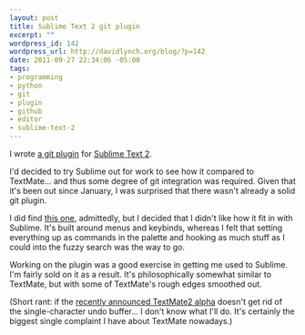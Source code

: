 ```yaml
--- 
layout: post
title: Sublime Text 2 git plugin
excerpt: ""
wordpress_id: 142
wordpress_url: http://davidlynch.org/blog/?p=142
date: 2011-09-27 22:34:06 -05:00
tags: 
- programming
- python
- git
- plugin
- github
- editor
- sublime-text-2
---
```

I wrote [a git plugin](https://github.com/kemayo/sublime-text-2-git/wiki) for [Sublime Text 2](http://www.sublimetext.com/).

I'd decided to try Sublime out for work to see how it compared to TextMate... and thus some degree of git integration was required. Given that it's been out since January, I was surprised that there wasn't already a solid git plugin.

I did find [this one](https://github.com/notanumber/gitst2), admittedly, but I decided that I didn't like how it fit in with Sublime. It's built around menus and keybinds, whereas I felt that setting everything up as commands in the palette and hooking as much stuff as I could into the fuzzy search was the way to go.

Working on the plugin was a good exercise in getting me used to Sublime. I'm fairly sold on it as a result. It's philosophically somewhat similar to TextMate, but with some of TextMate's rough edges smoothed out.

(Short rant: if the [recently announced TextMate2 alpha](http://blog.macromates.com/2011/whats-next/) doesn't get rid of the single-character undo buffer... I don't know what I'll do. It's certainly the biggest single complaint I have about TextMate nowadays.)
